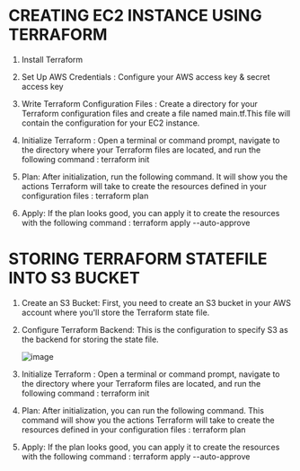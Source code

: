 # CREATING EC2 INSTANCE USING TERRAFORM

 1) Install Terraform  
 
 2) Set Up AWS Credentials : Configure your AWS access key & secret access key
 
 3) Write Terraform Configuration Files : Create a directory for your Terraform configuration files and create a file named main.tf.This file will contain the configuration for your EC2 instance.
 
 4) Initialize Terraform : Open a terminal or command prompt, navigate to the directory where your Terraform files are located, and run the following command :  terraform init
 
 5) Plan: After initialization, run the following command. It will show you the actions Terraform will take to create the resources defined in your configuration files :  terraform plan
 
 6) Apply: If the plan looks good, you can apply it to create the resources with the following command : terraform apply --auto-approve
 
# STORING TERRAFORM STATEFILE INTO S3 BUCKET  

 1) Create an S3 Bucket: First, you need to create an S3 bucket in your AWS account where you'll store the Terraform state file.
 
 2) Configure Terraform Backend: This is the configuration to specify S3 as the backend for storing the state file.
    
     ![image](https://github.com/yashwanth75334567/terraform-project-nareshit/assets/163100944/125fdef6-e078-4503-bcf7-4066199f8c50)
 
 4) Initialize Terraform : Open a terminal or command prompt, navigate to the directory where your Terraform files are located, and run the following command :  terraform init 
 
 5) Plan: After initialization,  you can run the following command. This command will show you the actions Terraform will take to create the resources defined in your configuration files :  terraform plan
 
 6) Apply: If the plan looks good, you can apply it to create the resources with the following command : terraform apply --auto-approve


